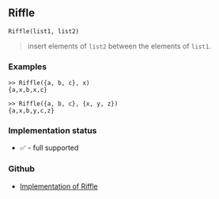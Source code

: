 ## Riffle

```
Riffle(list1, list2)
```

> insert elements of `list2` between the elements of `list1`.
 

### Examples

```
>> Riffle({a, b, c}, x)
{a,x,b,x,c}

>> Riffle({a, b, c}, {x, y, z})
{a,x,b,y,c,z}
```






### Implementation status

* &#x2705; - full supported

### Github

* [Implementation of Riffle](https://github.com/axkr/symja_android_library/blob/master/symja_android_library/matheclipse-core/src/main/java/org/matheclipse/core/builtin/ListFunctions.java#L6452) 
